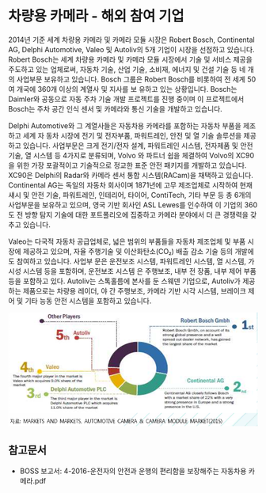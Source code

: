 # 차량용 카메라 - 해외 참여 기업

2014년 기준 세계 차량용 카메라 및 카메라 모듈 시장은 Robert Bosch, Continental AG, Delphi Automotive, Valeo 및 Autoliv의 5개 기업이 시장을 선점하고 있습니다. Robert Bosch는 세계 차량용 카메라 및 카메라 모듈 시장에서 기술 및 서비스 제공을 주도하고 있는 업체로써, 자동차 기술, 산업 기술, 소비재, 에너지 및 건설 기술 등 네 개의 사업부문 보유하고 있습니다. Bosch 그룹은 Robert Bosch를 비롯하여 전 세계 50여 개국에 360개 이상의 계열사 및 지사를 보 유하고 있는 상황입니다. Bosch는 Daimler와 공동으로 자동 주차 기술 개발 프로젝트를 진행 중이며 이 프로젝트에서 Bosch는 주차 공간 인식 센서 및 카메라와 통신 기술을 개발하고 있습니다.


Delphi Automotive와 그 계열사들은 자동차용 카메라를 포함하는 자동차 부품을 제조하고 세계 자 동차 시장에 전기 및 전자부품, 파워트레인, 안전 및 열 기술 솔루션을 제공하고 있습니다. 사업부문은 크게 전기/전자 설계, 파워트레인 시스템, 전자제품 및 안전기술, 열 시스템 등 4가지로 분류되며, Volvo 와 파트너 쉽을 체결하여 Volvo의 XC90을 위한 가장 포괄적이고 기술적으로 정교한 표준 안전 패키지를 개발하고 있습니다. XC90은 Delphi의 Radar와 카메라 센서 통합 시스템(RACam)을 채택하고 있습니다. Continental AG는 독일의 자동차 회사이며 1871년에 고무 제조업체로 시작하여 현재 섀시 및 안전 기술, 파워트레인, 인테리어, 타이어, ContiTech, 기타 부문 등 총 6개의 사업부문을 보유하고 있으며, 영국 기반 회사인 ASL Lewes를 인수하여 이 기업의 360도 전 방향 탐지 기술에 대한 포트폴리오에 집중하고 카메라 분야에서 더 큰 경쟁력을 갖추고 있습니다.  


Valeo는 다국적 자동차 공급업체로, 넓은 범위의 부품들을 자동차 제조업체 및 부품 시장에 제공하고 있으며, 자율 주행기술 및 이산화탄소(CO₂) 배출 감소 기술 등의 개발에도 참여하고 있습니다. 사업부 문은 운전보조 시스템, 파워트레인 시스템, 열 시스템, 가시성 시스템 등을 포함하며, 운전보조 시스템 은 주행보조, 내부 전 장품, 내부 제어 부품 등을 포함하고 있다.  Autoliv는 스톡홀름에 본사를 둔 스웨덴 기업으로, Autoliv가 제공하는 제품으로는 차량용 레이더, 야 간 주행보조, 카메라 기반 시각 시스템, 브레이크 제어 및 기타 능동 안전 시스템을 포함하고 있습니다.


![ 자동차 카메라 관련 세계 주요 업체 점유율 ](./images/차량용_카메라_Q13_1_3.PNG)

## 참고문서
- BOSS 보고서: 4-2016-운전자의 안전과 운행의 편리함을 보장해주는 자동차용 카메라.pdf

